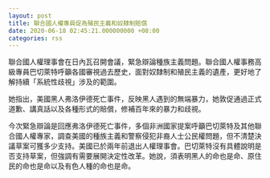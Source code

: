 ```yaml
---
layout: post
title: 聯合國人權專員促為殖民主義和奴隸制賠償
date: 2020-06-18 02:45:21.000000000 +08:00
categories: rss
---
```


聯合國人權理事會在日內瓦召開會議，緊急辯論種族主義問題。聯合國人權事務高級專員巴切萊特呼籲各國審視過去歷史，面對奴隸制和殖民主義的遺產，更好地了解持續「系統性歧視」涉及的範圍。

她指出，美國黑人弗洛伊德死亡事件，反映黑人遇到的無端暴力，她敦促通過正式道歉、講真話以及各種形式的賠償，修補百年來的暴力和歧視。

今次緊急辯論是回應弗洛伊德死亡事件，多個非洲國家提案呼籲巴切萊特及其他聯合國人權專家，調查美國的種族主義和警察侵犯非裔人士公民權問題，但不清楚決議草案可獲多少支持。美國已於兩年前退出人權理事會。巴切萊特沒有具體說明是否支持草案，但強調有需要展開決定性改革。她說，須表明黑人的命也是命、原住民的命也是命以及有色人種的命也是命。
